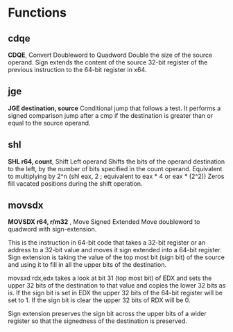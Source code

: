 # Functions

## cdqe
**CDQE**, Convert Doubleword to Quadword 
Double the size of the source operand. Sign extends the content of the source 32-bit register of the previous instruction to the 64-bit
register in x64.

## jge
**JGE destination, source**
Conditional jump that follows a test. It performs a signed comparison jump after a cmp if the destination is greater than or equal to the
source operand.

## shl
**SHL r64, count**, Shift Left operand
Shifts the bits of the operand destination to the left, by the number of bits specified in the count operand.
Equivalent to multiplying by 2^n (shl eax, 2  ; equivalent to eax * 4 or eax * (2^2))
Zeros fill vacated positions during the shift operation.

## movsdx
**MOVSDX r64, r/m32** , Move Signed Extended
Move doubleword to quadword with sign-extension.

This is the instruction in 64-bit code that takes a 32-bit register or an address to a 32-bit value and moves it sign extended 
into a 64-bit register. Sign extension is taking the value of the top most bit (sign bit) of the source and using it to fill in all 
the upper bits of the destination.

movsxd rdx,edx takes a look at bit 31 (top most bit) of EDX and sets the upper 32 bits of the destination to that value and copies the 
lower 32 bits as is. If the sign bit is set in EDX the upper 32 bits of the 64-bit register will be set to 1. If the sign bit is clear 
the upper 32 bits of RDX will be 0.

Sign extension preserves the sign bit across the upper bits of a wider register so that the signedness of the destination is preserved.

